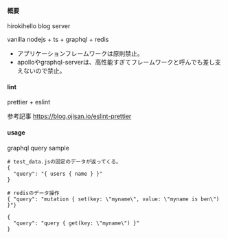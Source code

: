 #### 概要

hirokihello blog server

vanilla nodejs + ts + graphql + redis

- アプリケーションフレームワークは原則禁止。
- apolloやgraphql-serverは、高性能すぎてフレームワークと呼んでも差し支えないので禁止。


#### lint

prettier + eslint

参考記事
https://blog.ojisan.io/eslint-prettier

#### usage

graphql query sample

```
# test_data.jsの固定のデータが返ってくる。
{
  "query": "{ users { name } }"
}

# redisのデータ操作
{ "query": "mutation { set(key: \"myname\", value: \"myname is ben\") }"}

{
  "query": "query { get(key: \"myname\") }"
}

```

